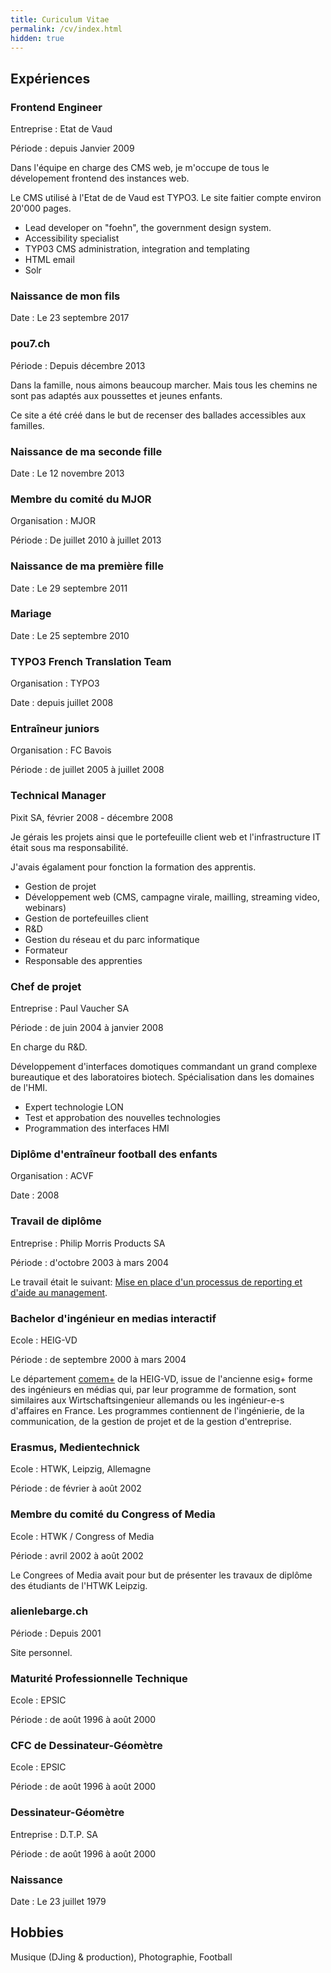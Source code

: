 ```yaml
---
title: Curiculum Vitae
permalink: /cv/index.html
hidden: true
---
```


## Expériences

### Frontend Engineer

Entreprise
: Etat de Vaud

Période
: depuis Janvier 2009

Dans l'équipe en charge des CMS web, je m'occupe de tous le dévelopement frontend des instances web.

Le CMS utilisé à l'Etat de de Vaud est TYPO3. Le site faitier compte environ 20'000 pages.

- Lead developer on "foehn", the government design system.
- Accessibility specialist
- TYP03 CMS administration, integration and templating
- HTML email
- Solr

### Naissance de mon fils

Date
: Le 23 septembre 2017

### pou7.ch

Période
: Depuis décembre 2013

Dans la famille, nous aimons beaucoup marcher. Mais tous les chemins ne sont pas adaptés aux poussettes et jeunes enfants.

Ce site a été créé dans le but de recenser des ballades accessibles aux familles.

### Naissance de ma seconde fille

Date
: Le 12 novembre 2013

### Membre du comité du MJOR

Organisation
: MJOR

Période
: De juillet 2010 à juillet 2013 

### Naissance de ma première fille

Date
: Le 29 septembre 2011

### Mariage

Date
: Le 25 septembre 2010

### TYPO3 French Translation Team

Organisation
: TYPO3

Date
: depuis juillet 2008

### Entraîneur juniors

Organisation
: FC Bavois

Période
: de juillet 2005 à juillet 2008

### Technical Manager

Pixit SA, février 2008 - décembre 2008

Je gérais les projets ainsi que le portefeuille client web et l'infrastructure IT était sous ma responsabilité.

J'avais égalament pour fonction la formation des apprentis.

- Gestion de projet
- Développement web (CMS, campagne virale, mailling, streaming video, webinars)
- Gestion de portefeuilles client
- R&D
- Gestion du réseau et du parc informatique
- Formateur
- Responsable des apprenties

### Chef de projet

Entreprise
: Paul Vaucher SA

Période
: de juin 2004 à janvier 2008

En charge du R&D.

Développement d'interfaces domotiques commandant un grand complexe bureautique et des laboratoires biotech. Spécialisation dans les domaines de l'HMI.

- Expert technologie LON
- Test et approbation des nouvelles technologies
- Programmation des interfaces HMI

### Diplôme d'entraîneur football des enfants

Organisation
: ACVF

Date
: 2008

### Travail de diplôme

Entreprise
: Philip Morris Products SA

Période
: d'octobre 2003 à mars 2004

Le travail était le suivant: [Mise en place d'un processus de reporting et d'aide au management](https://tb.heig-vd.ch/1657).

### Bachelor d'ingénieur en medias interactif

Ecole
: HEIG-VD

Période
: de septembre 2000 à mars 2004

Le département [comem+](http://www.heig-vd.ch/comem) de la HEIG-VD, issue de l'ancienne esig+ forme des ingénieurs en médias qui, par leur programme de formation, sont similaires aux Wirtschaftsingenieur allemands ou les ingénieur-e-s d'affaires en France. Les programmes contiennent de l'ingénierie, de la communication, de la gestion de projet et de la gestion d'entreprise.


### Erasmus, Medientechnick

Ecole
: HTWK, Leipzig, Allemagne

Période
: de février à août 2002 

### Membre du comité du Congress of Media

Ecole
: HTWK / Congress of Media

Période
: avril 2002 à août 2002

Le Congrees of Media avait pour but de présenter les travaux de diplôme des étudiants de l'HTWK Leipzig.

### alienlebarge.ch

Période
: Depuis 2001

Site personnel.

### Maturité Professionnelle Technique

Ecole
: EPSIC

Période
: de août 1996 à août 2000

### CFC de Dessinateur-Géomètre

Ecole
: EPSIC

Période
: de août 1996 à août 2000

### Dessinateur-Géomètre

Entreprise
: D.T.P. SA

Période
: de août 1996 à août 2000

### Naissance

Date
: Le 23 juillet 1979 


## Hobbies

Musique (DJing & production), Photographie, Football
